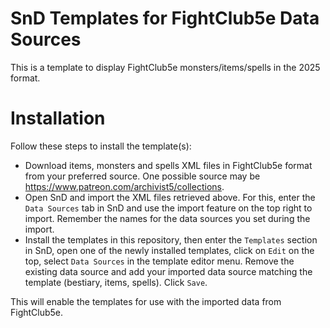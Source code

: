 # SnD Templates for FightClub5e Data Sources

This is a template to display FightClub5e monsters/items/spells in the 2025 format. 

# Installation

Follow these steps to install the template(s):
* Download items, monsters and spells XML files in FightClub5e format from your preferred source. One possible source may be https://www.patreon.com/archivist5/collections.
* Open SnD and import the XML files retrieved above. For this, enter the `Data Sources` tab in SnD and use the import feature on the top right to import. Remember the names for the data sources you set during the import.
* Install the templates in this repository, then enter the `Templates` section in SnD, open one of the newly installed templates, click on `Edit` on the top, select `Data Sources` in the template editor menu. Remove the existing data source and add your imported data source matching the template (bestiary, items, spells). Click `Save`.

This will enable the templates for use with the imported data from FightClub5e.
